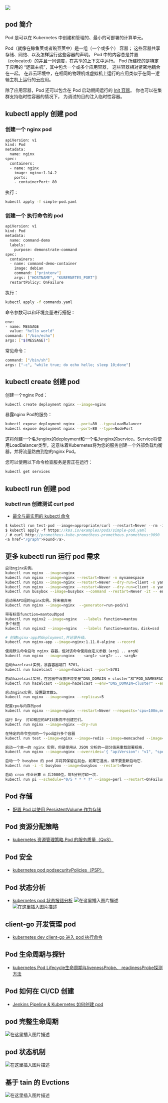 
![](https://img-blog.csdnimg.cn/ffbbf05047784d69b0922b180ce0dd41.png)



##  pod 简介
Pod 是可以在 Kubernetes 中创建和管理的、最小的可部署的计算单元。

Pod（就像在鲸鱼荚或者豌豆荚中）是一组（一个或多个） 容器； 这些容器共享存储、网络、以及怎样运行这些容器的声明。 Pod 中的内容总是并置（colocated）的并且一同调度，在共享的上下文中运行。 Pod 所建模的是特定于应用的 “逻辑主机”，其中包含一个或多个应用容器， 这些容器相对紧密地耦合在一起。 在非云环境中，在相同的物理机或虚拟机上运行的应用类似于在同一逻辑主机上运行的云应用。

除了应用容器，Pod 还可以包含在 Pod 启动期间运行的 [Init 容器](https://kubernetes.io/zh-cn/docs/concepts/workloads/pods/init-containers/)。 你也可以在集群支持临时性容器的情况下， 为调试的目的注入临时性容器。



## kubectl apply 创建 pod

### 创建一个 nginx pod

```bash
apiVersion: v1
kind: Pod
metadata:
  name: nginx
spec:
  containers:
  - name: nginx
    image: nginx:1.14.2
    ports:
    - containerPort: 80
```
执行：

```bash
kubectl apply -f simple-pod.yaml
```

###  创建一个 执行命令的 pod

```bash
apiVersion: v1
kind: Pod
metadata:
  name: command-demo
  labels:
    purpose: demonstrate-command
spec:
  containers:
  - name: command-demo-container
    image: debian
    command: ["printenv"]
    args: ["HOSTNAME", "KUBERNETES_PORT"]
  restartPolicy: OnFailure
```
执行：

```bash
kubectl apply -f commands.yaml
```
命令参数可以和环境变量进行搭配：

```bash
env:
- name: MESSAGE
  value: "hello world"
command: ["/bin/echo"]
args: ["$(MESSAGE)"]
```

常见命令：

```bash
command: ["/bin/sh"]
args: ["-c", "while true; do echo hello; sleep 10;done"]
```


##  kubectl create 创建 pod
创建一个nginx Pod：

```bash
kubectl create deployment nginx --image=nginx
```

暴露nginx Pod的服务：

```bash
kubectl expose deployment nginx --port=80 --type=LoadBalancer
kubectl expose deployment nginx --port=80 --type=NodePort
```

这将创建一个名为nginx的deployment和一个名为nginx的service。Service将使用LoadBalancer类型，这意味着Kubernetes将为您的服务创建一个外部负载均衡器，并将流量路由到您的nginx Pod。

您可以使用以下命令检查服务是否正在运行：

```bash
kubectl get services
```

## kubectl run 创建 pod


### kubctl run 创建测试 curl pod
- [最全与最实用的 kubectl 命令](https://blog.csdn.net/xixihahalelehehe/article/details/107714611)
```c
$ kubectl run test-pod --image=appropriate/curl --restart=Never --rm -it -- /bin/sh
$ kubectl apply -f https://k8s.io/examples/pods/simple-pod.yaml
/ # curl http://prometheus-kube-prometheus-prometheus.prometheus:9090
<a href="/graph">Found</a>.
```
## 更多 kubectl run 运行 pod 需求

```bash
启动nginx实例。
kubectl run nginx --image=nginx
kubectl run nginx --image=nginx --restart=Never -n mynamespace
kubectl run nginx --image=nginx --restart=Never --dry-run=client -o yaml > pod.yaml
kubectl run nginx --image=nginx --restart=Never --dry-run=client -o yaml | kubectl create -n mynamespace -f -
kubectl run busybox --image=busybox --command --restart=Never -it -- env

启动带API组的nginx实例。将来被弃用
kubectl run nginx --image=nginx  --generator=run-pod/v1  

带有标签function=mantou的pod
kubectl run nginx2 --image=nginx   --labels function=mantou
多个标签
kubectl run nginx2 --image=nginx   --labels function=mantou，disk=ssd

# 创建nginx-app的deployment,并记录升级。
kubectl run nginx-app --image=nginx:1.11.0-alpine --record

使用默认命令启动 nginx 容器，但对该命令使用自定义参数（arg1 .. argN）
kubectl run nginx --image=nginx -- <arg1> <arg2> ... <argN>

启动hazelcast实例，暴露容器端口 5701。
kubectl run hazelcast --image=hazelcast --port=5701

启动hazelcast实例，在容器中设置环境变量“DNS_DOMAIN = cluster”和“POD_NAMESPACE = default”。
kubectl run hazelcast --image=hazelcast --env="DNS_DOMAIN=cluster" --env="POD_NAMESPACE=default"

启动nginx实例，设置副本数5。
kubectl run nginx --image=nginx --replicas=5

配置cpu与内存的pod
kubectl run nginx --image=nginx --restart=Never --requests='cpu=100m,memory=256Mi' --limits='cpu=200m,memory=512Mi'

运行 Dry  打印相应的API对象而不创建它们。
kubectl run nginx --image=nginx --dry-run

在特定的命令空间的一个pod运行多个容器
kubectl run test --image=nginx --image=redis --image=memcached --image=consul --restart=Nerver -n kube-public

启动一个单一的 nginx 实例，但是使用从 JSON 分析的一部分值来重载部署规格.
kubectl run nginx --image=nginx --overrides='{ "apiVersion": "v1", "spec": { ... } }'

启动一个 busybox 的 pod 并将其保留在前台，如果它退出，请不要重新启动它.
kubectl run -i -t busybox --image=busybox --restart=Never

启动 cron 作业计算 π 后2000位，每5分钟打印一次.
kubectl run pi --schedule="0/5 * * * ?" --image=perl --restart=OnFailure -- perl -Mbignum=bpi -wle 'print bpi(2000)'
```
##  Pod 存储
- [配置 Pod 以使用 PersistentVolume 作为存储](https://blog.csdn.net/xixihahalelehehe/article/details/107877700)

## Pod 资源分配策略

- [kubernetes 资源管理策略 Pod 的服务质量（QoS）](https://blog.csdn.net/xixihahalelehehe/article/details/112537920)

##  Pod 安全

- [kubernetes pod podsecurityPolicies（PSP）](https://blog.csdn.net/xixihahalelehehe/article/details/126125551)

##  Pod 状态分析
- [kubernetes pod 状态报错分析](https://blog.csdn.net/xixihahalelehehe/article/details/129728630)
![在这里插入图片描述](https://img-blog.csdnimg.cn/1c667ea08e12452b8bd570cb0bd99049.png)
![在这里插入图片描述](https://img-blog.csdnimg.cn/37aec9d37dd44ab59714b4547f3b44ec.png)


##  client-go 开发管理 pod
- [kubernetes dev client-go 进入 pod 执行命令](https://blog.csdn.net/xixihahalelehehe/article/details/111275685)

## Pod 生命周期与探针
- [kubernetes Pod Lifecycle生命周期与livenessProbe、 readinessProbe探测方法](https://blog.csdn.net/xixihahalelehehe/article/details/108561740)

##  Pod  如何在 CI/CD 创建 
- [Jenkins Pipeline & Kubernetes 如何创建 pod](https://blog.csdn.net/xixihahalelehehe/article/details/128170852)


##  pod 完整生命周期
![在这里插入图片描述](https://img-blog.csdnimg.cn/6d9f451249974a7ab0e27b8cda138985.png)

##  pod 状态机制

![在这里插入图片描述](https://img-blog.csdnimg.cn/93797763f18144f0a87682f6a6f99767.png)

## 基于 tain 的 Evctions
![在这里插入图片描述](https://img-blog.csdnimg.cn/9587e35d53a64f7bba15c601bab95e59.png)

